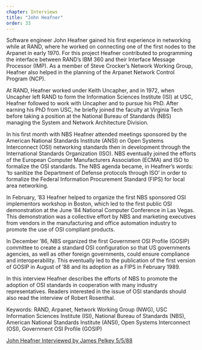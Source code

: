 ```yaml
---
chapter: Interviews
title: "John Heafner"
order: 33
---
```


Software engineer John Heafner gained his first experience in networking while at RAND, where he worked on connecting one of the first nodes to the Arpanet in early 1970. For this project Heafner contributed to programming the interface between RAND’s IBM 360 and their Interface Message Processor (IMP). As a member of Steve Crocker’s Network Working Group, Heafner also helped in the planning of the Arpanet Network Control Program (NCP).

At RAND, Heafner worked under Keith Uncapher, and in 1972, when Uncapher left RAND to form the Information Sciences Institute (ISI) at USC, Heafner followed to work with Uncapher and to pursue his PhD. After earning his PhD from USC, he briefly joined the faculty at Virginia Tech before taking a position at the National Bureau of Standards (NBS) managing the System and Network Architecture Division.

In his first month with NBS Heafner attended meetings sponsored by the American National Standards Institute (ANSI) on Open Systems Interconnect (OSI) networking standards then in development through the International Standards Organization (ISO). NBS eventually joined the efforts of the European Computer Manufacturers Association (ECMA) and ISO to formalize the OSI standards. The NBS agenda became, in Heafner’s words: ‘to sanitize the Department of Defense protocols through ISO’ in order to formalize the Federal Information Procurement Standard (FIPS) for local area networking.

In February, ’83 Heafner helped to organize the first NBS sponsored OSI implementors workshop in Boston, which led to the first public OSI demonstration at the June ’84 National Computer Conference in Las Vegas. This demonstration was a collective effort by NBS and marketing executives from vendors in the manufacturing and office automation industry to promote the use of OSI compliant products.

In December ’86, NBS organized the first Government OSI Profile (GOSIP) committee to create a standard OSI configuration so that US governments agencies, as well as other foreign governments, could ensure compliance and interoperability. This eventually led to the publication of the first version of GOSIP in August of ’88 and its adoption as a FIPS in February 1989.

In this interview Heafner describes the efforts of NBS to promote the adoption of OSI standards in cooperation with many industry representatives. Readers interested in the issue of OSI standards should also read the interview of Robert Rosenthal.

Keywords: RAND, Arpanet, Network Working Group (NWG), USC Information Sciences Institute (ISI), National Bureau of Standards (NBS), American National Standards Institute (ANSI), Open Systems Interconnect (OSI), Government OSI Profile (GOSIP)

[John Heafner Interviewed by James Pelkey 5/5/88](https://archive.computerhistory.org/resources/access/text/2020/04/102792040-05-01-acc.pdf)
